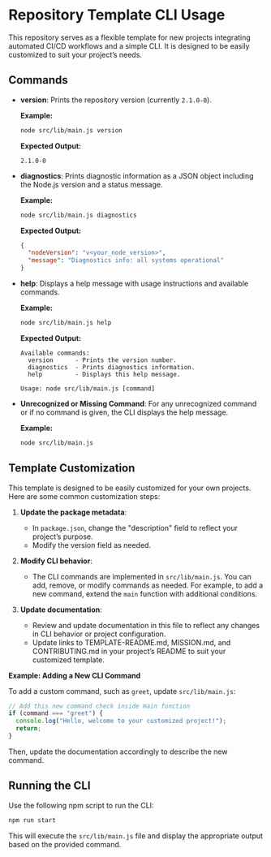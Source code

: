 # Repository Template CLI Usage

This repository serves as a flexible template for new projects integrating automated CI/CD workflows and a simple CLI. It is designed to be easily customized to suit your project’s needs.

## Commands

- **version**: Prints the repository version (currently `2.1.0-0`).

  **Example:**

  ```bash
  node src/lib/main.js version
  ```

  **Expected Output:**

  ```
  2.1.0-0
  ```

- **diagnostics**: Prints diagnostic information as a JSON object including the Node.js version and a status message.

  **Example:**

  ```bash
  node src/lib/main.js diagnostics
  ```

  **Expected Output:**

  ```json
  {
    "nodeVersion": "v<your_node_version>",
    "message": "Diagnostics info: all systems operational"
  }
  ```

- **help**: Displays a help message with usage instructions and available commands.

  **Example:**

  ```bash
  node src/lib/main.js help
  ```

  **Expected Output:**

  ```
  Available commands:
    version      - Prints the version number.
    diagnostics  - Prints diagnostics information.
    help         - Displays this help message.

  Usage: node src/lib/main.js [command]
  ```

- **Unrecognized or Missing Command**: For any unrecognized command or if no command is given, the CLI displays the help message.

  **Example:**

  ```bash
  node src/lib/main.js
  ```

## Template Customization

This template is designed to be easily customized for your own projects. Here are some common customization steps:

1. **Update the package metadata**:
   - In `package.json`, change the "description" field to reflect your project’s purpose.
   - Modify the version field as needed.

2. **Modify CLI behavior**:
   - The CLI commands are implemented in `src/lib/main.js`. You can add, remove, or modify commands as needed. For example, to add a new command, extend the `main` function with additional conditions.

3. **Update documentation**:
   - Review and update documentation in this file to reflect any changes in CLI behavior or project configuration.
   - Update links to TEMPLATE-README.md, MISSION.md, and CONTRIBUTING.md in your project’s README to suit your customized template.

**Example: Adding a New CLI Command**

To add a custom command, such as `greet`, update `src/lib/main.js`:

```js
// Add this new command check inside main function
if (command === "greet") {
  console.log("Hello, welcome to your customized project!");
  return;
}
```

Then, update the documentation accordingly to describe the new command.

## Running the CLI

Use the following npm script to run the CLI:

```bash
npm run start
```

This will execute the `src/lib/main.js` file and display the appropriate output based on the provided command.

